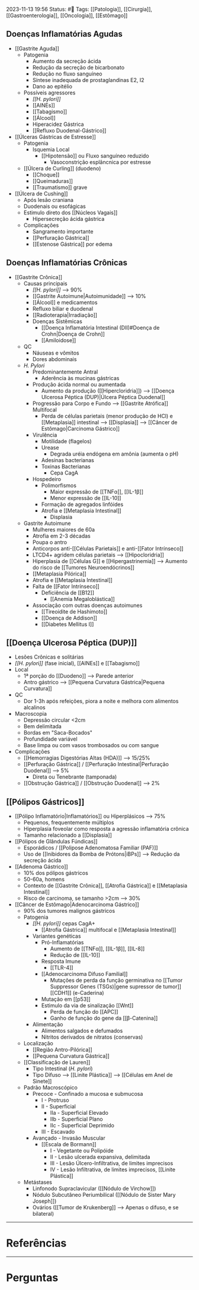 2023-11-13 19:56
Status: #🌱 
Tags: [[Patologia]], [[Cirurgia]], [[Gastroenterologia]], [[Oncologia]], [[Estômago]]
<br/>
## Doenças Inflamatórias Agudas
- [[Gastrite Aguda]]
	- Patogenia
		- Aumento da secreção ácida
		- Redução da secreção de bicarbonato
		- Redução no fluxo sanguíneo
		- Síntese inadequada de prostaglandinas E2, I2
		- Dano ao epitélio
	- Possíveis agressores
		- _[[H. pylori]]_
		- [[AINEs]]
		- [[Tabagismo]]
		- [[Álcool]]
		- Hiperacidez Gástrica
		- [[Refluxo Duodenal-Gástrico]]
- [[Úlceras Gástricas de Estresse]]
	- Patogenia
		- Isquemia Local
			- [[Hipotensão]] ou Fluxo sanguíneo reduzido
				- Vasoconstrição esplâncnica por estresse
	- [[Úlcera de Curling]] (duodeno)
		- [[Choque]]
		- [[Queimaduras]]
		- [[Traumatismo]] grave
- [[Úlcera de Cushing]]
	- Após lesão craniana
	- Duodenais ou esofágicas
	- Estimulo direto dos [[Núcleos Vagais]]
		- Hipersecreção ácida gástrica
	- Complicações
		- Sangramento importante
		- [[Perfuração Gástrica]]
		- [[Estenose Gástrica]] por edema
## Doenças Inflamatórias Crônicas
- [[Gastrite Crônica]]
	- Causas principais
		- _[[H. pylori]]_ --> 90%
		- [[Gastrite Autoimune|Autoimunidade]]  --> 10%
		- [[Álcool]] e medicamentos
		- Refluxo biliar e duodenal
		- [[Radioterapia|Irradiação]]
		- Doenças Sistêmicas
			- [[Doença Inflamatória Intestinal (DII)#Doença de Crohn|Doença de Crohn]]
			- [[Amiloidose]]
	- QC
		- Náuseas e vômitos
		- Dores abdominais
	- _H. Pylori_
		- Predominantemente Antral
			- Aderência às mucinas gástricas
		- Produção ácida normal ou aumentada
			- Aumento da produção ([[Hipercloridria]]) --> [[Doença Ulcerosa Péptica (DUP)|Úlcera Péptica Duodenal]]
		- Progressão para Corpo e Fundo --> [[Gastrite Atrófica]] Multifocal
			- Perda de células parietais (menor produção de HCl) e [[Metaplasia]] intestinal --> [[Displasia]] --> [[Câncer de Estômago|Carcinoma Gástrico]]
		- Virulência
			- Motilidade (flagelos)
			- Urease
				- Degrada uréia endógena em amônia (aumenta o pH)
			- Adesinas bacterianas
			- Toxinas Bacterianas
				- Cepa CagA
		- Hospedeiro
			- Polimorfismos
				- Maior expressão de [[TNFα]], [[IL-1β]]
				- Menor expressão de [[IL-10]]
			- Formação de agregados linfóides
			- Atrofia e [[Metaplasia Intestinal]]
				- Displasia
	- Gastrite Autoimune
		- Mulheres maiores de 60a
		- Atrofia em 2-3 décadas
		- Poupa o antro
		- Anticorpos anti-[[Células Parietais]] e anti-[[Fator Intrínseco]]
		- LTCD4+ agridem células parietais --> [[Hipocloridria]]
		- Hiperplasia de [[Células G]] e [[Hipergastrinemia]] --> Aumento do risco de [[Tumores Neuroendócrinos]]
		- [[Metaplasia Pilórica]]
		- Atrofia e [[Metaplasia Intestinal]]
		- Falta de [[Fator Intrínseco]]
			- Deficiência de [[B12]]
				- [[Anemia Megaloblástica]]
		- Associação com outras doenças autoimunes
			- [[Tireoidite de Hashimoto]]
			- [[Doença de Addison]]
			- [[Diabetes Mellitus I]]
## [[Doença Ulcerosa Péptica (DUP)]]
- Lesões Crônicas e solitárias
- _[[H. pylori]]_ (fase inicial), [[AINEs]] e [[Tabagismo]]
- Local
	- 1ª porção do [[Duodeno]] --> Parede anterior
	- Antro gástrico --> [[Pequena Curvatura Gástrica|Pequena Curvatura]]
- QC
	- Dor 1-3h após refeições, piora a noite e melhora com alimentos alcalinos
- Macroscopia
	- Depressão circular <2cm
	- Bem delimitada
	- Bordas em "Saca-Bocados"
	- Profundidade variável
	- Base limpa ou com vasos trombosados ou com sangue
- Complicações
	- [[Hemorragias Digestórias Altas (HDA)]] --> 15/25%
	- [[Perfuração Gástrica]] / [[Perfuração Intestinal|Perfuração Duodenal]] --> 5%
		- Direta ou Tenebrante (tamponada)
	- [[Obstrução Gástrica]] / [[Obstrução Duodenal]] --> 2% 
## [[Pólipos Gástricos]]
- [[Pólipo Inflamatório|Inflamatórios]] ou Hiperplásicos --> 75%
	- Pequenos, frequentemente múltiplos
	- Hiperplasia foveolar como resposta a agressão inflamatória crônica
	- Tamanho relacionado a [[Displasia]]
- [[Pólipos de Glândulas Fúndicas]]
	- Esporádicos / [[Polipose Adenomatosa Familiar (PAF)]]
	- Uso de [[Inibidores da Bomba de Prótons|iBPs]] --> Redução da secreção ácida
- [[Adenoma Gástrico]]
	- 10% dos pólipos gástricos
	- 50-60a, homens
	- Contexto de [[Gastrite Crônica]], [[Atrofia Gástrica]] e [[Metaplasia Intestinal]]
	- Risco de carcinoma, se tamanho >2cm --> 30%
- [[Câncer de Estômago|Adenocarcinoma Gástrico]]
	- 90% dos tumores malignos gástricos
	- Patogenia
		- _[[H. pylori]]_ cepas CagA+
			- [[Atrofia Gástrica]] multifocal e [[Metaplasia Intestinal]]
		- Variantes genéticas
			- Pró-Inflamatórias
				- Aumento de [[TNFα]], [[IL-1β]], [[IL-8]]
				- Redução de [[IL-10]]
			- Resposta Imune
				- [[TLR-4]] 
			- [[Adenocarcinoma Difuso Familial]]
				- Mutações de perda da função germinativa no [[Tumor Suppressor Genes (TSGs)|gene supressor de tumor]] [[CDH1]] (e-Caderina) 
			- Mutação em [[p53]]
			- Estimulo da via de sinalização [[Wnt]]
				- Perda de função do [[APC]]
				- Ganho de função do gene da [[β-Catenina]]
		- Alimentação
			- Alimentos salgados e defumados
			- Nitritos derivados de nitratos (conservas)
	- Localização
		- [[Região Antro-Pilórica]]
		- [[Pequena Curvatura Gástrica]]
	- [[Classificação de Lauren]]
		- Tipo Intestinal (_H. pylori_)
		- Tipo Difuso --> [[Linite Plástica]] --> [[Células em Anel de Sinete]]
	- Padrão Macroscópico
		- Precoce - Confinado a mucosa e submucosa
			- I - Protruso
			- II - Superficial
				- IIa - Superficial Elevado
				- IIb - Superficial Plano
				- IIc - Superficial Deprimido
			- III - Escavado
		- Avançado - Invasão Muscular
			- [[Escala de Bormann]]
				- I - Vegetante ou Polipóide
				- II - Lesão ulcerada expansiva, delimitada
				- III - Lesão Úlcero-Infiltrativa, de limites imprecisos
				- IV - Lesão Infiltrativa, de limites imprecisos, [[Linite Plástica]]
	- Metástases
		- Linfonodo Supraclavicular ([[Nódulo de Virchow]])
		- Nódulo Subcutâneo Periumbilical ([[Nódulo de Sister Mary Joseph]])
		- Ovários ([[Tumor de Krukenberg]] --> Apenas o difuso, e se bilateral)
____
# Referências
---
# Perguntas

